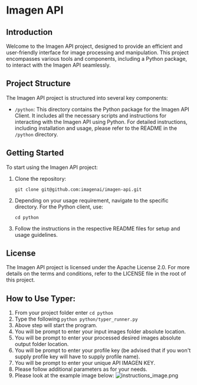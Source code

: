 # Imagen API

## Introduction
Welcome to the Imagen API project, designed to provide an efficient and user-friendly interface for image processing and manipulation. This project encompasses various tools and components, including a Python package, to interact with the Imagen API seamlessly.

## Project Structure
The Imagen API project is structured into several key components:

- `/python`: This directory contains the Python package for the Imagen API Client. It includes all the necessary scripts and instructions for interacting with the Imagen API using Python. For detailed instructions, including installation and usage, please refer to the README in the `/python` directory.

## Getting Started
To start using the Imagen API project:
1. Clone the repository:
   ```
   git clone git@github.com:imagenai/imagen-api.git
   ```
2. Depending on your usage requirement, navigate to the specific directory. For the Python client, use:
   ```
   cd python
   ```
3. Follow the instructions in the respective README files for setup and usage guidelines.


## License
The Imagen API project is licensed under the Apache License 2.0. For more details on the terms and conditions, refer to the LICENSE file in the root of this project.

## How to Use Typer: 
1. From your project folder enter
   ```cd python```
2. Type the following ```python python/typer_runner.py```
3. Above step will start the program. 
4. You will be prompt to enter your input images folder absolute location.
5. You will be prompt to enter your processed desired images absolute output folder location.
6. You will be prompt to enter your profile key (be advised that if you won't supply profile key will have to supply profile name).
7. You will be prompt to enter your unique API IMAGEN KEY.
8. Please follow additional parameters as for your needs. 
9. Please look at the example image below:
![instructions_image.png](python%2Finstructions_image.png)